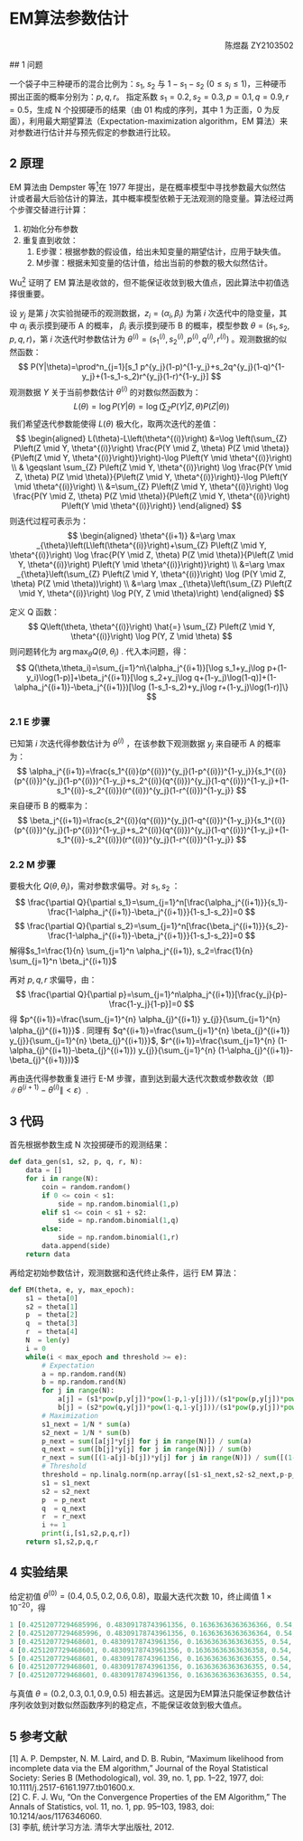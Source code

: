 # EM算法参数估计

<p align="right">陈煜磊 ZY2103502 </p>
## 1 问题

一个袋子中三种硬币的混合比例为：$s_1$, $s_2$ 与 $1-s_1-s_2$ ($0\le s_i\le1$)，三种硬币掷出正面的概率分别为：$p, q, r$。 指定系数 $s_1=0.2, s_2=0.3, p=0.1, q=0.9, r=0.5$，生成 N 个投掷硬币的结果（由 01 构成的序列，其中 1 为正面，0 为反面），利用最大期望算法（Expectation-maximization algorithm，EM 算法）来对参数进行估计并与预先假定的参数进行比较。

## 2 原理

EM 算法由 Dempster 等[<sup>1</sup>](#refer-anchor-1)在 1977 年提出，是在概率模型中寻找参数最大似然估计或者最大后验估计的算法，其中概率模型依赖于无法观测的隐变量。算法经过两个步骤交替进行计算：

1. 初始化分布参数
2. 重复直到收敛：
   1. E步骤：根据参数的假设值，给出未知变量的期望估计，应用于缺失值。
   2. M步骤：根据未知变量的估计值，给出当前的参数的极大似然估计。

Wu[<sup>2</sup>](#refer-anchor-2) 证明了 EM 算法是收敛的，但不能保证收敛到极大值点，因此算法中初值选择很重要。

设 $y_j$ 是第 $j$ 次实验抛硬币的观测数据，$z_i=(\alpha_i,\beta_i)$ 为第 $i$ 次迭代中的隐变量，其中 $\alpha_i$ 表示摸到硬币 A 的概率， $\beta_i$ 表示摸到硬币 B 的概率，模型参数 $\theta=(s_1,s_2,p,q,r)$，第 $i$ 次迭代时参数估计为 $\theta^{(i)}=(s_1^{(i)},s_2^{(i)},p^{(i)},q^{(i)},r^{(i)})$ 。观测数据的似然函数：
$$
P(Y|\theta)=\prod^n_{j=1}[s_1 p^{y_j}(1-p)^{1-y_j}+s_2q^{y_j}(1-q)^{1-y_j}+(1-s_1-s_2)r^{y_j}(1-r)^{1-y_j}]
$$
观测数据 $Y$ 关于当前参数估计 $\theta^{(i)}$ 的对数似然函数为：
$$
L(\theta)=\log P(Y|\theta)=\log(\sum_ZP \left( Y|Z,\theta \right)P\left (Z|\theta\right ))
$$
我们希望迭代参数能使得 $L(\theta)$ 极大化，取两次迭代的差值：
$$
\begin{aligned}
L(\theta)-L\left(\theta^{(i)}\right) &=\log \left(\sum_{Z} P\left(Z \mid Y, \theta^{(i)}\right) \frac{P(Y \mid Z, \theta) P(Z \mid \theta)}{P\left(Z \mid Y, \theta^{(i)}\right)}\right)-\log P\left(Y \mid \theta^{(i)}\right) \\
& \geqslant \sum_{Z} P\left(Z \mid Y, \theta^{(i)}\right) \log \frac{P(Y \mid Z, \theta) P(Z \mid \theta)}{P\left(Z \mid Y, \theta^{(i)}\right)}-\log P\left(Y \mid \theta^{(i)}\right) \\
&=\sum_{Z} P\left(Z \mid Y, \theta^{(i)}\right) \log \frac{P(Y \mid Z, \theta) P(Z \mid \theta)}{P\left(Z \mid Y, \theta^{(i)}\right) P\left(Y \mid \theta^{(i)}\right)}
\end{aligned}
$$
则迭代过程可表示为：
$$
\begin{aligned}
\theta^{(i+1)} &=\arg \max _{\theta}\left(L\left(\theta^{(i)}\right)+\sum_{Z} P\left(Z \mid Y, \theta^{(i)}\right) \log \frac{P(Y \mid Z, \theta) P(Z \mid \theta)}{P\left(Z \mid Y, \theta^{(i)}\right) P\left(Y \mid \theta^{(i)}\right)}\right) \\
&=\arg \max _{\theta}\left(\sum_{Z} P\left(Z \mid Y, \theta^{(i)}\right) \log (P(Y \mid Z, \theta) P(Z \mid \theta))\right) \\
&=\arg \max _{\theta}\left(\sum_{Z} P\left(Z \mid Y, \theta^{(i)}\right) \log P(Y, Z \mid \theta)\right)
\end{aligned}
$$

定义 Q 函数：
$$
Q\left(\theta, \theta^{(i)}\right) \hat{=} \sum_{Z} P\left(Z \mid Y, \theta^{(i)}\right) \log P(Y, Z \mid \theta)
$$
则问题转化为 $\arg \max _{\theta} Q(\theta,\theta_i)$ . 代入本问题，得：
$$
Q(\theta,\theta_i)=\sum_{j=1}^n\{\alpha_j^{(i+1)}[\log s_1+y_j\log p+(1-y_i)\log(1-p)]+\beta_j^{(i+1)}[\log s_2+y_j\log q+(1-y_j)\log(1-q)]+(1-\alpha_j^{(i+1)}-\beta_j^{(i+1)})[\log (1-s_1-s_2)+y_j\log r+(1-y_j)\log(1-r)]\}
$$

### 2.1 E 步骤

已知第 $i$ 次迭代得参数估计为 $\theta^{(i)}$ ，在该参数下观测数据 $y_j$ 来自硬币 A 的概率为：
$$
\alpha_j^{(i+1)}=\frac{s_1^{(i)}(p^{(i)})^{y_j}(1-p^{(i)})^{1-y_j}}{s_1^{(i)}(p^{(i)})^{y_j}(1-p^{(i)})^{1-y_j}+s_2^{(i)}(q^{(i)})^{y_j}(1-q^{(i)})^{1-y_j}+(1-s_1^{(i)}-s_2^{(i)})(r^{(i)})^{y_j}(1-r^{(i)})^{1-y_j}}
$$
来自硬币 B 的概率为：
$$
\beta_j^{(i+1)}=\frac{s_2^{(i)}(q^{(i)})^{y_j}(1-q^{(i)})^{1-y_j}}{s_1^{(i)}(p^{(i)})^{y_j}(1-p^{(i)})^{1-y_j}+s_2^{(i)}(q^{(i)})^{y_j}(1-q^{(i)})^{1-y_j}+(1-s_1^{(i)}-s_2^{(i)})(r^{(i)})^{y_j}(1-r^{(i)})^{1-y_j}}
$$

### 2.2 M 步骤

要极大化 $Q(\theta,\theta_i)$，需对参数求偏导。对 $s_1,s_2$ ：
$$
\frac{\partial Q}{\partial s_1}=\sum_{j=1}^n[\frac{\alpha_j^{(i+1)}}{s_1}-\frac{1-\alpha_j^{(i+1)}-\beta_j^{(i+1)}}{1-s_1-s_2}]=0
$$
$$
\frac{\partial Q}{\partial s_2}=\sum_{j=1}^n[\frac{\beta_j^{(i+1)}}{s_2}-\frac{1-\alpha_j^{(i+1)}-\beta_j^{(i+1)}}{1-s_1-s_2}]=0
$$
解得$s_1=\frac{1}{n} \sum_{j=1}^n \alpha_j^{(i+1)}, s_2=\frac{1}{n} \sum_{j=1}^n \beta_j^{(i+1)}$

再对 $p,q,r$ 求偏导，由：
$$
\frac{\partial Q}{\partial p}=\sum_{j=1}^n\alpha_j^{(i+1)}[\frac{y_j}{p}-\frac{1-y_j}{1-p}]=0
$$
得 $p^{(i+1)}=\frac{\sum_{j=1}^{n} \alpha_{j}^{(i+1)} y_{j}}{\sum_{j=1}^{n} \alpha_{j}^{(i+1)}}$ . 同理有 $q^{(i+1)}=\frac{\sum_{j=1}^{n} \beta_{j}^{(i+1)} y_{j}}{\sum_{j=1}^{n} \beta_{j}^{(i+1)}}$, $r^{(i+1)}=\frac{\sum_{j=1}^{n} (1-\alpha_{j}^{(i+1)}-\beta_{j}^{(i+1)}) y_{j}}{\sum_{j=1}^{n} (1-\alpha_{j}^{(i+1)}-\beta_{j}^{(i+1)})}$

再由迭代得参数重复进行 E-M 步骤，直到达到最大迭代次数或参数收敛（即 $\left\|\theta^{(i+1)}-\theta^{(i)}\right\|<\varepsilon$）.

## 3 代码

首先根据参数生成 N 次投掷硬币的观测结果：

`````python
def data_gen(s1, s2, p, q, r, N):
    data = []
    for i in range(N):
        coin = random.random()
        if 0 <= coin < s1:
            side = np.random.binomial(1,p)
        elif s1 <= coin < s1 + s2:
            side = np.random.binomial(1,q)
        else:
            side = np.random.binomial(1,r)
        data.append(side)
    return data
`````

再给定初始参数估计，观测数据和迭代终止条件，运行 EM 算法：

`````python
def EM(theta, e, y, max_epoch):
    s1 = theta[0]
    s2 = theta[1]
    p  = theta[2]
    q  = theta[3]
    r  = theta[4]
    N  = len(y)
    i = 0
    while(i < max_epoch and threshold >= e):
        # Expectation
        a = np.random.rand(N) 
        b = np.random.rand(N)
        for j in range(N):
            a[j] = (s1*pow(p,y[j])*pow(1-p,1-y[j]))/(s1*pow(p,y[j])*pow(1-p,1-y[j])+s2*pow(q,y[j])*pow(1-q,1-y[j])+(1-s1-s2)*pow(r,y[j])*pow(1-r,1-y[j]))
            b[j] = (s2*pow(q,y[j])*pow(1-q,1-y[j]))/(s1*pow(p,y[j])*pow(1-p,1-y[j])+s2*pow(q,y[j])*pow(1-q,1-y[j])+(1-s1-s2)*pow(r,y[j])*pow(1-r,1-y[j]))           
        # Maximization
        s1_next = 1/N * sum(a)
        s2_next = 1/N * sum(b)
        p_next = sum([a[j]*y[j] for j in range(N)]) / sum(a)
        q_next = sum([b[j]*y[j] for j in range(N)]) / sum(b)
        r_next = sum([(1-a[j]-b[j])*y[j] for j in range(N)]) / sum([(1-a[j]-b[j]) for j in range(N)])
        # Threshold 
        threshold = np.linalg.norm(np.array([s1-s1_next,s2-s2_next,p-p_next,q-q_next,r-r_next]),ord = 2)
        s1 = s1_next
        s2 = s2_next
        p  = p_next
        q  = q_next
        r  = r_next
        i += 1
        print(i,[s1,s2,p,q,r])
    return s1,s2,p,q,r  
`````

## 4 实验结果

给定初值 $\theta^{(0)}=(0.4,0.5,0.2,0.6,0.8)$，取最大迭代次数 10，终止阈值 $1\times10^{-20}$，得

`````matlab
1 [0.42512077294685996, 0.48309178743961356, 0.16363636363636366, 0.54, 0.7578947368421054]
2 [0.42512077294685996, 0.48309178743961356, 0.16363636363636364, 0.54, 0.7578947368421064]
3 [0.4251207729468601, 0.48309178743961356, 0.16363636363636355, 0.54, 0.7578947368421068]
4 [0.4251207729468601, 0.48309178743961356, 0.16363636363636358, 0.54, 0.7578947368421071]
5 [0.4251207729468601, 0.48309178743961356, 0.16363636363636355, 0.54, 0.7578947368421072]
6 [0.4251207729468601, 0.48309178743961356, 0.16363636363636355, 0.54, 0.7578947368421071]
7 [0.4251207729468601, 0.48309178743961356, 0.16363636363636355, 0.54, 0.7578947368421071]
`````

与真值 $\theta=(0.2,0.3,0.1,0.9,0.5)$ 相去甚远。这是因为EM算法只能保证参数估计序列收敛到对数似然函数序列的稳定点，不能保证收敛到极大值点。

## 5 参考文献

<div id="refer-anchor-1"></div>[1] A. P. Dempster, N. M. Laird, and D. B. Rubin, “Maximum likelihood from incomplete data via the EM algorithm,” Journal of the Royal Statistical Society: Series B (Methodological), vol. 39, no. 1, pp. 1–22, 1977, doi: 10.1111/j.2517-6161.1977.tb01600.x.
<div id="refer-anchor-2"></div>[2] C. F. J. Wu, “On the Convergence Properties of the EM Algorithm,” The Annals of Statistics, vol. 11, no. 1, pp. 95–103, 1983, doi: 10.1214/aos/1176346060.
<div id="refer-anchor-3"></div>[3] 李航, 统计学习方法. 清华大学出版社, 2012.
